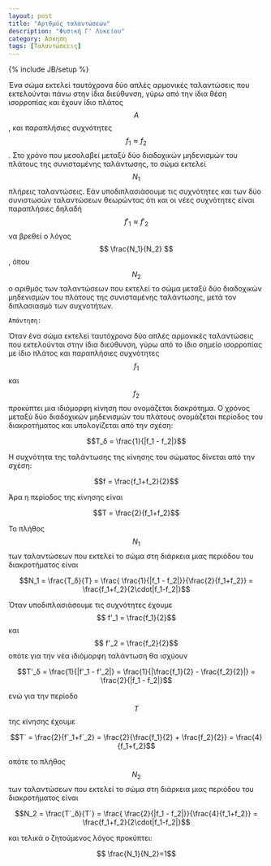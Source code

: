 ```yaml
---
layout: post
title: "Αριθμός ταλαντώσεων"
description: "Φυσική Γ' Λυκείου"
category: Άσκηση
tags: [Ταλαντώσεεις]
---
```

{% include JB/setup %}

Ένα σώμα εκτελεί ταυτόχρονα δύο απλές αρμονικές ταλαντώσεις που εκτελούνται πάνω στην ίδια διεύθυνση, γύρω από την ίδια θέση ισορροπίας και έχουν ίδιο πλάτος $$Α$$, και παραπλήσιες συχνότητες $$ f_1 \approx f_2 $$. Στο χρόνο που μεσολαβεί μεταξύ δύο διαδοχικών μηδενισμών του πλάτους της συνισταμένης ταλάντωσης, το σώμα εκτελεί $$Ν_1$$ πλήρεις ταλαντώσεις. Εάν υποδιπλασιάσουμε τις συχνότητες και των δύο συνιστωσών ταλαντώσεων θεωρώντας ότι και οι νέες συχνότητες είναι παραπλήσιες δηλαδή $$ f'_1 \approx f'_2 $$ να βρεθεί ο λόγος $$ \frac{N_1}{N_2} $$, όπου $$ Ν_2 $$ ο αριθμός των ταλαντώσεων που εκτελεί το σώμα μεταξύ δύο διαδοχικών μηδενισμών του πλάτους της συνισταμένης ταλάντωσης, μετά τον διπλασιασμό των συχνοτήτων.

`Απάντηση:`

Όταν ένα σώμα εκτελεί ταυτόχρονα δύο απλές αρμονικές ταλαντώσεις που εκτελούνται στην ίδια διεύθυνση, γύρω από το ίδιο σημείο ισορροπίας με ίδιο πλάτος και παραπλήσιες συχνότητες $$f_1$$ και $$f_2$$ προκύπτει μια ιδιόμορφη κίνηση που ονομάζεται διακρότημα.
Ο χρόνος μεταξύ δύο διαδοχικών μηδενισμών του πλάτους ονομάζεται περίοδος του διακροτήματος και υπολογίζεται από την σχέση:

$$T_δ = \frac{1}{|f_1 - f_2|}$$

Η συχνότητα της ταλάντωσης της κίνησης του σώματος δίνεται από την σχέση:

$$f = \frac{f_1+f_2}{2}$$

Άρα η περίοδος της κίνησης είναι

$$T = \frac{2}{f_1+f_2}$$

Το πλήθος $$Ν_1$$ των ταλαντώσεων που εκτελεί το σώμα στη διάρκεια μιας περιόδου του διακροτήματος είναι

$$Ν_1 = \frac{T_δ}{Τ} = \frac{ \frac{1}{|f_1 - f_2|}}{\frac{2}{f_1+f_2}} = \frac{f_1+f_2}{2\cdot|f_1-f_2|}$$

Όταν υποδιπλασιάσουμε τις συχνότητες έχουμε $$ f'_1 = \frac{f_1}{2}$$ και $$ f'_2 = \frac{f_2}{2}$$ οπότε για την νέα ιδιόμορφη ταλάντωση θα ισχύουν

$$T'_δ = \frac{1}{|f'_1 - f'_2|} = \frac{1}{|\frac{f_1}{2} - \frac{f_2}{2}|} =  \frac{2}{|f_1 - f_2|}$$

ενώ για την περίοδο $$Τ$$ της κίνησης έχουμε

$$T´ = \frac{2}{f´_1+f´_2} = \frac{2}{\frac{f_1}{2} + \frac{f_2}{2}} = \frac{4}{f_1+f_2}$$

οπότε το πλήθος $$Ν_2$$ των ταλαντώσεων που εκτελεί το σώμα στη διάρκεια μιας περιόδου του διακροτήματος είναι

$$Ν_2 = \frac{T´_δ}{Τ´} = \frac{ \frac{2}{|f_1 - f_2|}}{\frac{4}{f_1+f_2}} = \frac{f_1+f_2}{2\cdot|f_1-f_2|}$$

και τελικά ο ζητούμενος λόγος προκύπτει:

$$ \frac{N_1}{N_2}=1$$